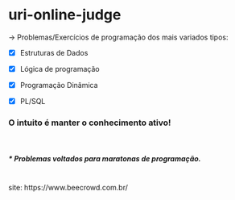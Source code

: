 # uri-online-judge

-> Problemas/Exercícios de programação dos mais variados tipos:

- [x] Estruturas de Dados
- [x] Lógica de programação
- [x] Programação Dinâmica
- [x] PL/SQL


### O intuito é manter o conhecimento ativo!
<br/>
<h5>* Problemas voltados para maratonas de programação.</h5>
<br/>
site: https://www.beecrowd.com.br/
